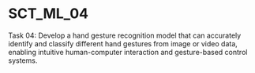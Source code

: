 # SCT_ML_04
Task 04:
Develop a hand gesture recognition model that can accurately identify and classify different hand gestures from image or video data, enabling intuitive human-computer interaction and gesture-based control systems.
